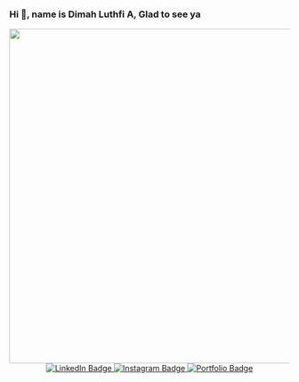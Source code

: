 <h3 align="left">Hi 👋, name is Dimah Luthfi A, Glad to see ya</h3>
<div align="center">
  <img src="https://i.imgur.com/8yktfID.jpeg" width="600em"/>
  <div>
    <a href="https://www.linkedin.com/in/dimah-luthfi/">
      <img src="https://img.shields.io/badge/LinkedIn-blue?style=for-the-badge&logo=linkedin&logoColor=white&color=black" alt="LinkedIn Badge"/>
    </a>
    <a href="https://www.instagram.com/dim.dimmm_/">
      <img src="https://img.shields.io/badge/Instagram-red?style=for-the-badge&logo=instagram&logoColor=white&color=black" alt="Instagram Badge"/>
    </a>
    <a href="https://luthfi-dimah.vercel.app/">
      <img src="https://img.shields.io/badge/Portfolio-black?style=for-the-badge&logo=internet&logoColor=white&color=black" alt="Portfolio Badge"/>
    </a>
  </div>
  <img src="https://komarev.com/ghpvc/?username=dimdimah&style=flat-square&color=blue" alt=""/>
</div>
